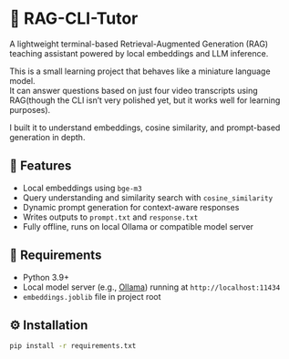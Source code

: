 # 🧠 RAG-CLI-Tutor

A lightweight terminal-based Retrieval-Augmented Generation (RAG) teaching assistant powered by local embeddings and LLM inference.

This is a small learning project that behaves like a miniature language model.  
It can answer questions based on just four video transcripts using RAG(though the CLI isn’t very polished yet, but it works well for learning purposes).


I built it to understand embeddings, cosine similarity, and prompt-based generation in depth.  

## 🚀 Features
- Local embeddings using `bge-m3`
- Query understanding and similarity search with `cosine_similarity`
- Dynamic prompt generation for context-aware responses
- Writes outputs to `prompt.txt` and `response.txt`
- Fully offline, runs on local Ollama or compatible model server

## 🧩 Requirements
- Python 3.9+
- Local model server (e.g., [Ollama](https://ollama.ai)) running at `http://localhost:11434`
- `embeddings.joblib` file in project root

## ⚙️ Installation
```bash
pip install -r requirements.txt
